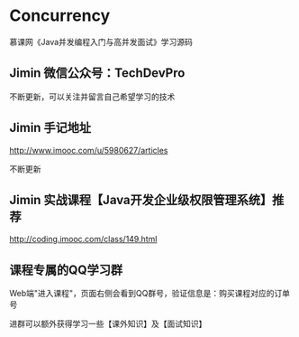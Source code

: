 # Concurrency 
慕课网《Java并发编程入门与高并发面试》学习源码

## Jimin 微信公众号：TechDevPro

不断更新，可以关注并留言自己希望学习的技术

## Jimin 手记地址

http://www.imooc.com/u/5980627/articles

不断更新

## Jimin 实战课程【Java开发企业级权限管理系统】推荐

http://coding.imooc.com/class/149.html


## 课程专属的QQ学习群

Web端"进入课程"，页面右侧会看到QQ群号，验证信息是：购买课程对应的订单号

进群可以额外获得学习一些【课外知识】及【面试知识】

